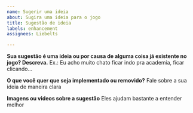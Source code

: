 ```yaml
---
name: Sugerir uma ideia
about: Sugira uma ideia para o jogo
title: Sugestão de ideia
labels: enhancement
assignees: Liebelts

---
```


**Sua sugestão é uma ideia ou por causa de alguma coisa já existente no jogo? Descreva.**
Ex.: Eu acho muito chato ficar indo pra academia, ficar clicando...

**O que você quer que seja implementado ou removido?**
Fale sobre a sua ideia de maneira clara

**Imagens ou videos sobre a sugestão**
Eles ajudam bastante a entender melhor
